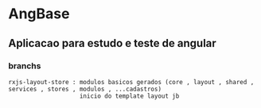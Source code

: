 # AngBase

## Aplicacao para estudo e teste de angular

### branchs
    rxjs-layout-store : modulos basicos gerados (core , layout , shared , services , stores , modulos , ...cadastros)
                        inicio do template layout jb